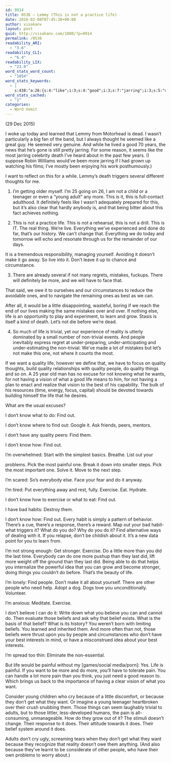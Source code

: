 ```yaml
---
id: 9914
title: 0536 – Lemmy (This is not a practice life)
date: 2016-02-08T07:45:30+00:00
author: visakanv
layout: post
guid: http://visakanv.com/1000/?p=9914
permalink: /0536
readability_ARI:
  - "3.6"
readability_CLI:
  - "6.4"
readability_LIX:
  - "23.9"
word_stats_word_count:
  - "1054"
word_stats_keywords:
  - |
    s:438:"a:26:{s:4:"like";i:3;s:4:"good";i:3;s:7:"jarring";i:3;s:5:"death";i:3;s:4:"want";i:6;s:5:"young";i:3;s:4:"life";i:9;s:4:"make";i:3;s:8:"mistakes";i:3;s:4:"best";i:4;s:6:"little";i:3;s:4:"grow";i:3;s:7:"trivial";i:4;s:6:"people";i:6;s:7:"quality";i:6;s:6:"things";i:3;s:6:"vision";i:3;s:4:"know";i:5;s:4:"find";i:8;s:7:"painful";i:3;s:8:"exercise";i:4;s:7:"there's";i:3;s:7:"beliefs";i:3;s:6:"belief";i:3;s:4:"pain";i:3;s:7:"because";i:4;}";
word_stats_cached:
  - "1"
categories:
  - Word Vomit
---
```

(29 Dec 2015)

I woke up today and learned that Lemmy from Motorhead is dead. I wasn&#8217;t particularly a big fan of the band, but I always thought he seemed like a great guy. He seemed very genuine. And while he lived a good 70 years, the news that he&#8217;s gone is still pretty jarring. For some reason, it seems like the most jarring celebrity death I&#8217;ve heard about in the past few years. (I suppose Robin Williams would&#8217;ve been more jarring if I had grown up watching his films; I&#8217;ve mostly been enjoying his work posthumously.)

I want to reflect on this for a while. Lemmy&#8217;s death triggers several different thoughts for me.

1. I&#8217;m getting older myself. I&#8217;m 25 going on 26, I am not a child or a teenager or even a &#8220;young adult&#8221; any more. This is it, this is full-contact adulthood. It definitely feels like I wasn&#8217;t adequately prepared for this, but it&#8217;s also clear that hardly anybody is, and that being bitter about this fact achieves nothing.

2. This is not a practice life. This is not a rehearsal, this is not a drill. This is IT. The real thing. We&#8217;re live. Everything we&#8217;ve experienced and done do far, that&#8217;s our history. We can&#8217;t change that. Everything we do today and tomorrow will echo and resonate through us for the remainder of our days.

It is a tremendous responsibility, managing yourself. Avoiding it doesn&#8217;t make it go away. So live into it. Don&#8217;t leave it up to chance and circumstance.

3. There are already several if not many regrets, mistakes, fuckups. There will definitely be more, and we will have to face that.

That said, we owe it to ourselves and our circumstances to reduce the avoidable ones, and to navigate the remaining ones as best as we can.

After all, it would be a little disappointing, wasteful, boring if we reach the end of our lives making the same mistakes over and over. If nothing else, life is an opportunity to play and experiment, to learn and grow. Stasis is itself a kind of death. Let&#8217;s not die before we&#8217;re dead.

4. So much of life is trivial, yet our experience of reality is utterly dominated by a small number of non-trivial events. And people inevitably express regret at under-preparing, under-anticipating and under-estimating the non-trivial. We&#8217;ve made a lot of mistakes but let&#8217;s not make this one, not where it counts the most.

If we want a quality life, however we define that, we have to focus on quality thoughts, build quality relationships with quality people, do quality things and so on. A 25 year old man has no excuse for not knowing what he wants, for not having a vision of what a good life means to him, for not having a plan to enact and realize that vision to the best of his capability. The bulk of his resources (time, energy, focus, capital) should be devoted towards building himself the life that he desires.

What are the usual excuses?

I don&#8217;t know what to do: Find out.

I don&#8217;t know where to find out: Google it. Ask friends, peers, mentors.

I don&#8217;t have any quality peers: Find them.

I don&#8217;t know how: Find out.

I&#8217;m overwhelmed: Start with the simplest basics. Breathe. List out your
  
problems. Pick the most painful one. Break it down into smaller steps. Pick the most important one. Solve it. Move to the next step.

I&#8217;m scared: So&#8217;s everybody else. Face your fear and do it anyway.

I&#8217;m tired: Put everything away and rest, fully. Exercise. Eat. Hydrate.

I don&#8217;t know how to exercise or what to eat: Find out.

I have bad habits: Destroy them.

I don&#8217;t know how: Find out. Every habit is simply a pattern of behavior. There&#8217;s a cue, there&#8217;s a response, there&#8217;s a reward. Map out your bad habit- what triggers it? What do you do? Why do you do it? Find alternative ways of dealing with it. If you relapse, don&#8217;t be childish about it. It&#8217;s a new data point for you to learn from.

I&#8217;m not strong enough: Get stronger. Exercise. Do a little more than you did the last time. Everybody can do one more pushup than they last did, lift more weight off the ground than they last did. Being able to do that helps you internalize the powerful idea that you can grow and become stronger, doing things you couldn&#8217;t do before. That&#8217;s the beauty of life.

I&#8217;m lonely: Find people. Don&#8217;t make it all about yourself. There are other people who need help. Adopt a dog. Dogs love you unconditionally. Volunteer.

I&#8217;m anxious: Meditate. Exercise.

I don&#8217;t believe I can do it: Write down what you believe you can and cannot do. Then evaluate those beliefs and ask why that belief exists. What is the basis of that belief? What is its history? You weren&#8217;t born with limiting beliefs. You learned and inherited them. And more often than not, those beliefs were thrust upon you by people and circumstances who don&#8217;t have your best interests in mind, or have a misconstrued idea about your best interests.

I&#8217;m spread too thin: Eliminate the non-essential.

But life would be painful without my [games/social media/porn]: Yes. Life is painful. If you want to be more and do more, you&#8217;ll have to tolerate pain. You can handle a lot more pain than you think, you just need a good reason to. Which brings us back to the importance of having a clear vision of what you want.

Consider young children who cry because of a little discomfort, or because they don&#8217;t get what they want. Or imagine a young teenager heartbroken over their crush snubbing them. Those things can seem laughably trivial to adults, but to those littler, less-developed humans, the pain is all-consuming, unmanageable. How do they grow out of it? The stimuli doesn&#8217;t change. Their response to it does. Their attitude towards it does. Their belief system around it does.

Adults don&#8217;t cry ugly, screaming tears when they don&#8217;t get what they want because they recognize that reality doesn&#8217;t owe them anything. (And also because they&#8217;ve learnt to be considerate of other people, who have their own problems to worry about.)